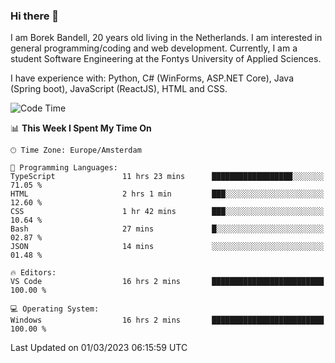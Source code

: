 ### Hi there 👋

I am Borek Bandell, 20 years old living in the Netherlands. I am interested in general programming/coding and web development. Currently, I am a student Software Engineering at the Fontys University of Applied Sciences.

I have experience with: Python, C# (WinForms, ASP.NET Core), Java (Spring boot), JavaScript (ReactJS), HTML and CSS.

<!--START_SECTION:waka-->
![Code Time](http://img.shields.io/badge/Code%20Time-426%20hrs%2049%20mins-blue)

📊 **This Week I Spent My Time On** 

```text
🕑︎ Time Zone: Europe/Amsterdam

💬 Programming Languages: 
TypeScript               11 hrs 23 mins      ██████████████████░░░░░░░   71.05 % 
HTML                     2 hrs 1 min         ███░░░░░░░░░░░░░░░░░░░░░░   12.60 % 
CSS                      1 hr 42 mins        ███░░░░░░░░░░░░░░░░░░░░░░   10.64 % 
Bash                     27 mins             █░░░░░░░░░░░░░░░░░░░░░░░░   02.87 % 
JSON                     14 mins             ░░░░░░░░░░░░░░░░░░░░░░░░░   01.48 % 

🔥 Editors: 
VS Code                  16 hrs 2 mins       █████████████████████████   100.00 % 

💻 Operating System: 
Windows                  16 hrs 2 mins       █████████████████████████   100.00 % 
```


 Last Updated on 01/03/2023 06:15:59 UTC
<!--END_SECTION:waka-->

<!--**tcBorek2002/tcBorek2002** is a ✨ _special_ ✨ repository because its `README.md` (this file) appears on your GitHub profile.

Here are some ideas to get you started:

- 🔭 I’m currently working on ...
- 🌱 I’m currently learning ...
- 👯 I’m looking to collaborate on ...
- 🤔 I’m looking for help with ...
- 💬 Ask me about ...
- 📫 How to reach me: ...
- 😄 Pronouns: ...
- ⚡ Fun fact: ...
-->
